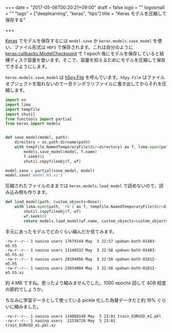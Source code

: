 +++
date = "2017-05-06T00:20:21+09:00"
draft = false
logo = ""
logosmall = ""
"tags" = ["deeplearning", "keras", "tips"]
title = "Keras モデルを圧縮して保存する"

+++

[Keras](https://keras.io/) でモデルを保存するには `model.save` か `keras.models.save_model` を使い、ファイル形式は `HDF5` で保存されます。これは自分のように [keras.callbacks.ModelCheckpoint](https://keras.io/callbacks/#modelcheckpoint) で 1 epoch 毎にモデルを保存していると結構ディスク容量を食います。そこで、容量を抑えるためにモデルを圧縮して保存できるようにします。

`keras.models.save_model` は [h5py.File](http://docs.h5py.org/en/latest/high/file.html#File) を呼んでいます。`h5py.File` はファイルオブジェクトを取れないので一旦テンポラリファイルに書き出してからそれを圧縮します。

```python
import os
import lzma
import tempfile
import shutil
from functools import partial
from keras import models


def save_model(model, path):
    directory = os.path.dirname(path)
    with tempfile.NamedTemporaryFile(dir=directory) as f, lzma.open(path, 'wb') as wf:
        models.save_model(model, f.name)
        f.seek(0)
        shutil.copyfileobj(f, wf)

model.save = partial(save_model, model)
model.save('model.h5.xz')
```

圧縮されたファイルのままでは `keras.models.load_model` で読めないので、読み込み側も作ります。

```python
def load_model(path, custom_objects=None):
    with lzma.open(path, 'rb') as f, tempfile.NamedTemporaryFile(dir=directory) as wf:
        shutil.copyfileobj(f, wf)
        wf.seek(0)
        return models.load_model(wf.name, custom_objects=custom_objects)
```

手元にあったモデルでどのぐらい縮んだか見てみます。

```
-rw-r--r-- 1 naoina users 17679144 May  5 22:57 updown-both-01483-m5.h5
-rw-r--r-- 1 naoina users 13140532 May  5 22:58 updown-both-01483-m5.h5.xz
-rw-r--r-- 1 naoina users 29194056 May  5 22:58 updown-both-01812-m5.h5
-rw-r--r-- 1 naoina users 23654004 May  5 22:58 updown-both-01812-m5.h5.xz
```

約 4 MB ですね。思ったより縮みませんでした。1000 epochs 回して 4GB 程度の節約でしょうか。

ちなみに学習データとして使っている pickle 化した為替データだと約 16% ぐらいに縮みました。

```
-rw-r--r-- 1 naoina users 134088149 May  5 23:01 train_EURUSD_m1.pkl
-rw-r--r-- 1 naoina users  21536728 May  5 23:01 train_EURUSD_m1.pkl.xz
```

